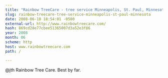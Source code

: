 ```yaml
---
title: "Rainbow TreeCare - tree service Minneapolis, St. Paul, Minnesota"
slug: rainbow-treecare-tree-service-minneapolis-st-paul-minnesota
date: 2008-06-10 18:54:01 -0500
external-url: http://www.rainbowtreecare.com/
hash: 869cd28e77cbee51365007d3a52e3f86
year: 2008
month: 06
scheme: http
host: www.rainbowtreecare.com
path: /

---
```


@jth Rainbow Tree Care. Best by far. 
